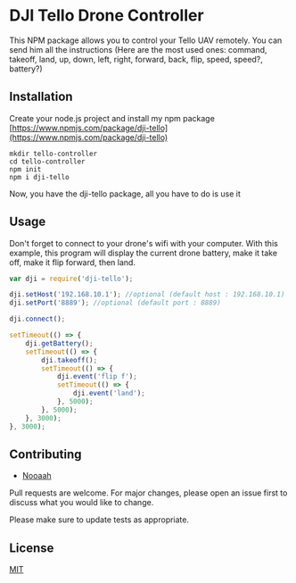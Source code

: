 # DJI Tello Drone Controller

This NPM package allows you to control your Tello UAV remotely.
You can send him all the instructions (Here are the most used ones: command, takeoff, land, up, down, left, right, forward, back, flip, speed, speed?, battery?)




## Installation

Create your node.js project and install my npm package [https://www.npmjs.com/package/dji-tello](https://www.npmjs.com/package/dji-tello) 

```unix
mkdir tello-controller
cd tello-controller
npm init
npm i dji-tello
```

Now, you have the dji-tello package, all you have to do is use it

## Usage

Don't forget to connect to your drone's wifi with your computer.
With this example, this program will display the current drone battery, make it take off, make it flip forward, then land.

```javascript
var dji = require('dji-tello');

dji.setHost('192.168.10.1'); //optional (default host : 192.168.10.1)
dji.setPort('8889'); //optional (default port : 8889)

dji.connect();

setTimeout(() => {
    dji.getBattery();
    setTimeout(() => {
        dji.takeoff();
        setTimeout(() => {
            dji.event('flip f');
            setTimeout(() => {
                dji.event('land');
            }, 5000);
        }, 5000);
    }, 3000);
}, 3000);
```

## Contributing

- [Nooaah](https://noah-chatelain.fr)

Pull requests are welcome. For major changes, please open an issue first to discuss what you would like to change.

Please make sure to update tests as appropriate.

## License
[MIT](https://choosealicense.com/licenses/mit/)